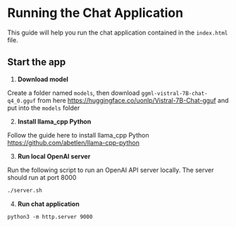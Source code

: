 # Running the Chat Application

This guide will help you run the chat application contained in the `index.html` file.

## Start the app

1. **Download model**

Create a folder named `models`, then download `ggml-vistral-7B-chat-q4_0.gguf` from here <https://huggingface.co/uonlp/Vistral-7B-Chat-gguf> and put into the `models` folder

2. **Install llama_cpp Python**

Follow the guide here to install llama_cpp Python <https://github.com/abetlen/llama-cpp-python>

3. **Run local OpenAI server**

Run the following script to run an OpenAI API server locally. The server should run at port 8000

```bash
./server.sh
```

4. **Run chat application**

```
python3 -m http.server 9000